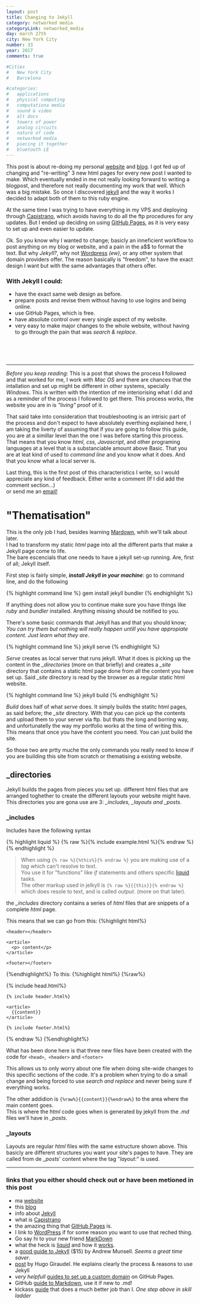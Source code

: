 ```yaml
---
layout: post
title: Changing to Jekyll
category: networked media
categoryLink: networked_media
day: march 27th
city: New York City
number: 33
year: 2017
comments: true

#Cities
#	New York City
#	Barcelona

#categories:
#	applications
#	physical computing 
#	computationa media 
#	sound & video 
#	alt docs
#	towers of power 
#	analog circuits 
#	nature of code
#	networked media
#	piecing it together
#	bluetooth LE
---
```


This post is about re-doing my personal [website][a1] and [blog][a2]. I got fed up of changing and "re-writing" 3 new html pages for every new post I wanted to make. Which eventually ended in me not really looking forward to writing a blogpost, and therefore not really documenting my work that well. Which was a big mistake. So once I discovered [jekyll][a3] and the way it works I decided to adapt both of them to this ruby engine.

At the same time I was trying to have everything in my VPS and deploying through [Capistrano][a4], which avoids having to do all the ftp procedures for any updates. But I ended up deciding on using [GitHub Pages][a5], as it is very easy to set up and even easier to update.

Ok. So you know why I wanted to change; basicly an inneficient workflow to post anything on my blog or website, and a pain in the a$$ to format the text. But why *Jekyll?*, why not [Wordpress](https://wordpress.com) *(ew)*, or any other system that domain providers offer. The reason basically is "freedom", to have the exact design I want but with the same advantages that others offer.

### With Jekyll I could: 
* have the exact same web design as before.
* prepare posts and revise them without having to use logins and being online.
* use GitHub Pages, which is free.
* have absolute control over every single aspect of my website.
* very easy to make major changes to the whole website, without having to go through the pain that was *search & replace*.
<br>
<br>
<br>

---

*Before you keep reading:* This is a post that shows the process **I** followed and that worked for me, I work with *Mac OS* and there are chances that the intallation and set up might be different in other systems, specially *Windows*. This is written with the intention of me interiorising what I did and as a reminder of the process I followed to get there. This process works, the website you are in is *"living"* proof of it. 

That said take into consideration that troubleshooting is an intrisic part of the process and don't expect to have absolutely everthing explained here, I am taking the liverty of assuming that if you are going to follow this guide, you are at a simillar level than the one I was before starting this process. That means that you know *html, css, Javascript*, and other programing languages at a level that is a substanciable amount above Basic. That you are at leat kind of used to *command line* and you know what it does. And that you know what a local server is.

Last thing, this is the first post of this characteristics I write, so I would appreciate any kind of feedback. Either write a comment (If I did add the comment section...)<br> or send me an <a href="mailto:grau@nyu.edu?Subject='Sup!" target="_top">email!</a>

# "Thematisation"

This is the only job I had, besides learning [Mardown][a6], whih we'll talk about later.<br> I had to transform my static *html* page into all the different parts that make a Jekyll page come to life.
<br>The bare escencials that one needs to have a jekyll set-up running. Are, first of all; Jekyll itself.

First step is fairly simple, ***install Jekyll in your machine***: go to command line, and do the following

{% highlight  command line %}
gem install jekyll bundler
{% endhighlight %}

If anything does not allow you to continue make sure you have things like *ruby* and *bundler* installed. Anything missing should be notified to you.

There's some basic commands that Jekyll has and that you should know; <br> *You can try them but nothing will really happen untill you have appropiate content. Just learn what they are*.

{% highlight  command line %} jekyll serve {% endhighlight %}

*Serve* creates as local server that runs jekyll. What it does is picking up the content in the *_directories* (more on that briefly) and creates a *_site* directory that contains a static html page done from all the content you have set up. Said *_site* directory is read by the browser as a regular static html website.

{% highlight  command line %} jekyll build {% endhighlight %}

*Build* does half of what *serve* does. It simply builds the statitc html pages, as said before; the *_site* directory. With that you can pick up the contents and upload them to your server via ftp. but thats the long and borring way, and unfortunatelly the way my portfolio works at the time of writing this. This means that once you have the content you need. You can just build the site.

So those two are prtty muche the only commands you really need to know if you are building this site from scratch or thematising a existing website.

## _directories

Jekyll builds the pages from pieces you set up. different html files that are arranged toghether to create the different layouts your website might have.
<br>This directories you are gona use are 3: *_includes, _layouts and _posts.*  

### _includes

Includes have the following syntax

{% highlight liquid %}
	{% raw %}{% include example.html %}{% endraw %}
{% endhighlight %}


> When using `{% raw %}{%this%}{% endraw %}` you are making use of a *tag* which can't resolve to text. <br>You use it for "functions" like *if* statements and others specific [liquid][a8] tasks. <br> The other markup used in jelkyll is `{% raw %}{{this}}{% endraw %}` which does resole to text, and is called *output*. (more on that later).

the *_includes* directory contains a series of *html* files that are snippets of a complete *html* page.

This means that we can go from this:
{%highlight html%}

<!doctype html>
<html lang="en">

  <head>
    <meta charset="utf-8">
    <title>The HTML5 Herald</title>
    <link rel="stylesheet" href="css/styles.css?v=1.0">
    <script src="js/scripts.js"></script>
  </head>

  <body>

    <header></header>

    <article>
      <p> content</p>
    </article>

    <footer></footer>

  </body>

</html>

{%endhighlight%}
To this:
{%highlight html%}
{%raw%}

<!doctype html>
<html lang="en">

  {% include head.html%} 

  <body>

    {% include header.html%}
  
    <article>
      {{content}}
    </article>

    {% include footer.html%}

  </body>

</html>
{% endraw %}
{%endhighlight%}

What has been done here is that three new files have been created with the code for `<head>`,` <header>` and `<footer>`

This allows us to only worry about one file when doing site-wide changes to this specific sections of the code. It's a problem when trying to do a small change and being forced to use *search and replace* and never being sure if everything works.

The other addidion is `{%raw%}{{content}}{%endraw%}` to the area where the main content goes. <br>This is where the *html* code goes when is generated by jekyll from the *.md* files we'll have in *_posts*.

### _layouts

Layouts are regular *html* files with the same estructure shown above. This basicly are different structures you want your site's pages to have. They are called from de *_posts*' content where the tag "*layout:*" is used.

---

### links that you either should check out or have been metioned in this post

* ma [website][a1]
* this [blog][a2]
* info about [Jekyll][a3]
* what is [Capistrano][a4]
* the amazing thing that [GitHub Pages][a5] is.
* I link to [WordPress](https://wordpress.com) if for some reason you want to use that reched thing.
* Go say hi to your new friend [MarkDown][a6]
* what the heck is [liquid][a7] and how it [works][a8].
* a [good guide to Jekyll](https://www.andrewmunsell.com/lesson/building-a-website-with-jekyll/) ($15) by Andrew Munsell. *Seems a great time saver*. 
* [post](http://hugogiraudel.com/2013/02/21/jekyll/) by Hugo Giraudel. He explains clearly the process & reasons to use Jekyll
* *very helpfull* [guides to set up a custom domain](https://help.github.com/articles/using-a-custom-domain-with-github-pages/) on GitHub Pages.
* GitHub [guide to Markdown](https://guides.github.com/features/mastering-markdown/), use it if new to .md!
* kickass [guide](http://nicolashery.com/fast-mobile-friendly-website-with-jekyll/) that does a much better job than I. *One step above in skill ladder*

[a1]: http://graupuche.info
[a2]: http://blog.graupuche.info
[a3]: http://jekyllrb.com
[a4]: http://capistranorb.com
[a5]: https://pages.github.com
[a6]: https://daringfireball.net/projects/markdown/
[a7]: https://shopify.github.io/liquid/
[a8]: https://github.com/Shopify/liquid/wiki/Liquid-for-Designers